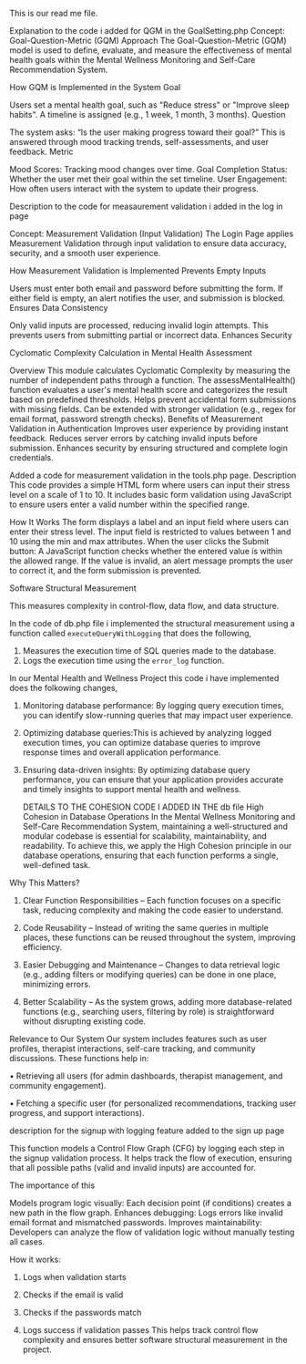 This is our read me file.

Explanation to the code i added for QGM in the GoalSetting.php
 Concept: Goal-Question-Metric (GQM) Approach
The Goal-Question-Metric (GQM) model is used to define, evaluate, and measure the effectiveness of mental health goals within the Mental Wellness Monitoring and Self-Care Recommendation System.

 How GQM is Implemented in the System
 Goal

Users set a mental health goal, such as "Reduce stress" or "Improve sleep habits".
A timeline is assigned (e.g., 1 week, 1 month, 3 months).
 Question

The system asks: “Is the user making progress toward their goal?”
This is answered through mood tracking trends, self-assessments, and user feedback.
Metric

Mood Scores: Tracking mood changes over time.
Goal Completion Status: Whether the user met their goal within the set timeline.
User Engagement: How often users interact with the system to update their progress.


Description to the code for measaurement validation i added in the log in page 

Concept: Measurement Validation (Input Validation)
The Login Page applies Measurement Validation through input validation to ensure data accuracy, security, and a smooth user experience.

 How Measurement Validation is Implemented
 Prevents Empty Inputs

Users must enter both email and password before submitting the form.
If either field is empty, an alert notifies the user, and submission is blocked.
 Ensures Data Consistency

Only valid inputs are processed, reducing invalid login attempts.
This prevents users from submitting partial or incorrect data.
 Enhances Security


Cyclomatic Complexity Calculation in Mental Health Assessment

Overview
This module calculates Cyclomatic Complexity by measuring the number of independent paths through a function. The assessMentalHealth() function evaluates a user's mental health score and categorizes the result based on predefined thresholds.
Helps prevent accidental form submissions with missing fields.
Can be extended with stronger validation (e.g., regex for email format, password strength checks).
 Benefits of Measurement Validation in Authentication
 Improves user experience by providing instant feedback.
 Reduces server errors by catching invalid inputs before submission.
 Enhances security by ensuring structured and complete login credentials.


Added a code for measurement validation in the tools.php page.
Description
This code provides a simple HTML form where users can input their stress level on a scale of 1 to 10. It includes basic form validation using JavaScript to ensure users enter a valid number within the specified range.

How It Works
The form displays a label and an input field where users can enter their stress level.
The input field is restricted to values between 1 and 10 using the min and max attributes.
When the user clicks the Submit button:
A JavaScript function checks whether the entered value is within the allowed range.
If the value is invalid, an alert message prompts the user to correct it, and the form submission is prevented.



Software Structural Measurement

This measures complexity in control-flow, data flow, and data structure.

In the code of db.php file i implemented the structural measurement using  a function called `executeQueryWithLogging` that does the following,

1. Measures the execution time of SQL queries made to the database.
2. Logs the execution time using the `error_log` function.

In our Mental Health and Wellness Project this code i have implemented does the folkowing changes,

1. Monitoring database performance: By logging query execution times, you can identify slow-running queries that may impact user experience.
2. Optimizing database queries:This is achieved by analyzing logged execution times, you can optimize database queries to improve response times and overall application performance.
3. Ensuring data-driven insights: By optimizing database query performance, you can ensure that your application provides accurate and timely insights to support mental health and wellness.

   DETAILS TO THE COHESION CODE I ADDED IN THE db file
   High Cohesion in Database Operations
In the Mental Wellness Monitoring and Self-Care Recommendation System, maintaining a well-structured and modular codebase is essential for scalability, maintainability, and readability. To achieve this, we apply the High Cohesion principle in our database operations, ensuring that each function performs a single, well-defined task.

Why This Matters?

1. Clear Function Responsibilities – Each function focuses on a specific task, reducing complexity and making the code easier to understand.

2. Code Reusability – Instead of writing the same queries in multiple places, these functions can be reused throughout the system, improving efficiency.

3. Easier Debugging and Maintenance – Changes to data retrieval logic (e.g., adding filters or modifying queries) can be done in one place, minimizing errors.

4. Better Scalability – As the system grows, adding more database-related functions (e.g., searching users, filtering by role) is straightforward without disrupting existing code.



Relevance to Our System
Our system includes features such as user profiles, therapist interactions, self-care tracking, and community discussions. These functions help in:

• Retrieving all users (for admin dashboards, therapist management, and community engagement).

• Fetching a specific user (for personalized recommendations, tracking user progress, and support interactions).

description for the signup with logging feature added to the sign up page

This function models a Control Flow Graph (CFG) by logging each step in the signup validation process. It helps track the flow of execution, ensuring that all possible paths (valid and invalid inputs) are accounted for.

The importance of this

Models program logic visually: Each decision point (if conditions) creates a new path in the flow graph.
Enhances debugging: Logs errors like invalid email format and mismatched passwords.
Improves maintainability: Developers can analyze the flow of validation logic without manually testing all cases.

How it works:

1. Logs when validation starts

2. Checks if the email is valid

3. Checks if the passwords match

4. Logs success if validation passes
This helps track control flow complexity and ensures better software structural measurement in the project.
